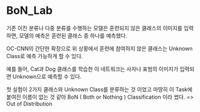 # BoN_Lab

기존 이진 분류나 다중 분류를 수행하는 모델은 훈련되지 않은 클래스의 이미지를 입력하면, 모델의 예측은 훈련된 클래스 중 하나를 예측했다.

OC-CNN의 간단한 확장으로 위 상황에서 훈련에 참여하지 않은 클래스는 Unknown Class로 예측 가능하게 할 수 있다.

예를 들어, Cat과 Dog 클래스를 학습한 이 네트워크는 사자나 표범의 이미지가 입력되면 Unknown으로 예측할 수 있다.

첫 실험이 2가지 클래스와 Unknown Class를 분류하는 것 이었고 마땅히 이 Task에 붙여진 이름이 없는 것 같아 BoN ( Both or Nothing ) Classification 이라 썼다. => Out of Distribution

